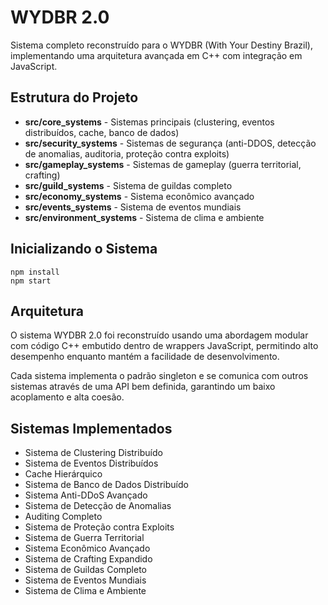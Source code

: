 # WYDBR 2.0

Sistema completo reconstruído para o WYDBR (With Your Destiny Brazil), implementando uma arquitetura avançada em C++ com integração em JavaScript.

## Estrutura do Projeto

- **src/core_systems** - Sistemas principais (clustering, eventos distribuídos, cache, banco de dados)
- **src/security_systems** - Sistemas de segurança (anti-DDOS, detecção de anomalias, auditoria, proteção contra exploits)
- **src/gameplay_systems** - Sistemas de gameplay (guerra territorial, crafting)
- **src/guild_systems** - Sistema de guildas completo
- **src/economy_systems** - Sistema econômico avançado
- **src/events_systems** - Sistema de eventos mundiais
- **src/environment_systems** - Sistema de clima e ambiente

## Inicializando o Sistema

```
npm install
npm start
```

## Arquitetura

O sistema WYDBR 2.0 foi reconstruído usando uma abordagem modular com código C++ embutido dentro de wrappers JavaScript, permitindo alto desempenho enquanto mantém a facilidade de desenvolvimento.

Cada sistema implementa o padrão singleton e se comunica com outros sistemas através de uma API bem definida, garantindo um baixo acoplamento e alta coesão.

## Sistemas Implementados

- Sistema de Clustering Distribuído
- Sistema de Eventos Distribuídos
- Cache Hierárquico
- Sistema de Banco de Dados Distribuído
- Sistema Anti-DDoS Avançado
- Sistema de Detecção de Anomalias
- Auditing Completo
- Sistema de Proteção contra Exploits
- Sistema de Guerra Territorial
- Sistema Econômico Avançado
- Sistema de Crafting Expandido
- Sistema de Guildas Completo
- Sistema de Eventos Mundiais
- Sistema de Clima e Ambiente
